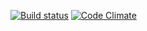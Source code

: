 [![Build status](https://travis-ci.org/kosynierzy/kosynierzy.info.png)](https://travis-ci.org/kosynierzy/kosynierzy.info) [![Code Climate](https://codeclimate.com/github/kosynierzy/kosynierzy.info.png)](https://codeclimate.com/github/kosynierzy/kosynierzy.info)
